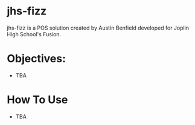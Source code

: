 # jhs-fizz
jhs-fizz is a POS solution created by Austin Benfield developed for Joplin High School's Fusion. 
# Objectives:
- TBA
# How To Use
- TBA
